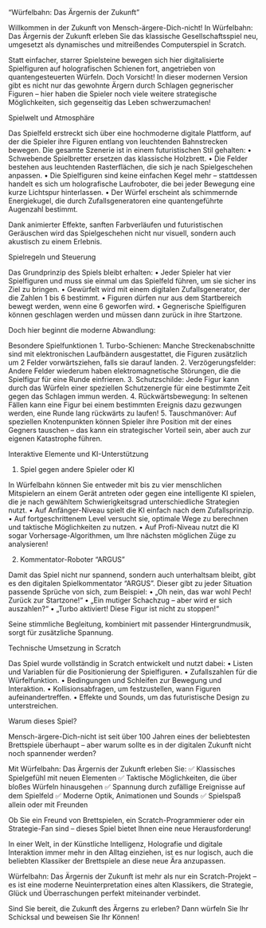 “Würfelbahn: Das Ärgernis der Zukunft”


Willkommen in der Zukunft von Mensch-ärgere-Dich-nicht! In Würfelbahn: Das Ärgernis der Zukunft erleben Sie das klassische Gesellschaftsspiel neu, umgesetzt als dynamisches und mitreißendes Computerspiel in Scratch.

Statt einfacher, starrer Spielsteine bewegen sich hier digitalisierte Spielfiguren auf holografischen Schienen fort, angetrieben von quantengesteuerten Würfeln. Doch Vorsicht! In dieser modernen Version gibt es nicht nur das gewohnte Ärgern durch Schlagen gegnerischer Figuren – hier haben die Spieler noch viele weitere strategische Möglichkeiten, sich gegenseitig das Leben schwerzumachen!

Spielwelt und Atmosphäre

Das Spielfeld erstreckt sich über eine hochmoderne digitale Plattform, auf der die Spieler ihre Figuren entlang von leuchtenden Bahnstrecken bewegen. Die gesamte Szenerie ist in einem futuristischen Stil gehalten:
	•	Schwebende Spielbretter ersetzen das klassische Holzbrett.
	•	Die Felder bestehen aus leuchtenden Rasterflächen, die sich je nach Spielgeschehen anpassen.
	•	Die Spielfiguren sind keine einfachen Kegel mehr – stattdessen handelt es sich um holografische Laufroboter, die bei jeder Bewegung eine kurze Lichtspur hinterlassen.
	•	Der Würfel erscheint als schimmernde Energiekugel, die durch Zufallsgeneratoren eine quantengeführte Augenzahl bestimmt.

Dank animierter Effekte, sanften Farbverläufen und futuristischen Geräuschen wird das Spielgeschehen nicht nur visuell, sondern auch akustisch zu einem Erlebnis.

Spielregeln und Steuerung

Das Grundprinzip des Spiels bleibt erhalten:
	•	Jeder Spieler hat vier Spielfiguren und muss sie einmal um das Spielfeld führen, um sie sicher ins Ziel zu bringen.
	•	Gewürfelt wird mit einem digitalen Zufallsgenerator, der die Zahlen 1 bis 6 bestimmt.
	•	Figuren dürfen nur aus dem Startbereich bewegt werden, wenn eine 6 geworfen wird.
	•	Gegnerische Spielfiguren können geschlagen werden und müssen dann zurück in ihre Startzone.

Doch hier beginnt die moderne Abwandlung:

Besondere Spielfunktionen
	1.	Turbo-Schienen:
Manche Streckenabschnitte sind mit elektronischen Laufbändern ausgestattet, die Figuren zusätzlich um 2 Felder vorwärtsziehen, falls sie darauf landen.
	2.	Verzögerungsfelder:
Andere Felder wiederum haben elektromagnetische Störungen, die die Spielfigur für eine Runde einfrieren.
	3.	Schutzschilde:
Jede Figur kann durch das Würfeln einer speziellen Schutzenergie für eine bestimmte Zeit gegen das Schlagen immun werden.
	4.	Rückwärtsbewegung:
In seltenen Fällen kann eine Figur bei einem bestimmten Ereignis dazu gezwungen werden, eine Runde lang rückwärts zu laufen!
	5.	Tauschmanöver:
Auf speziellen Knotenpunkten können Spieler ihre Position mit der eines Gegners tauschen – das kann ein strategischer Vorteil sein, aber auch zur eigenen Katastrophe führen.

Interaktive Elemente und KI-Unterstützung

1. Spiel gegen andere Spieler oder KI

In Würfelbahn können Sie entweder mit bis zu vier menschlichen Mitspielern an einem Gerät antreten oder gegen eine intelligente KI spielen, die je nach gewähltem Schwierigkeitsgrad unterschiedliche Strategien nutzt.
	•	Auf Anfänger-Niveau spielt die KI einfach nach dem Zufallsprinzip.
	•	Auf fortgeschrittenem Level versucht sie, optimale Wege zu berechnen und taktische Möglichkeiten zu nutzen.
	•	Auf Profi-Niveau nutzt die KI sogar Vorhersage-Algorithmen, um Ihre nächsten möglichen Züge zu analysieren!

2. Kommentator-Roboter “ARGUS”

Damit das Spiel nicht nur spannend, sondern auch unterhaltsam bleibt, gibt es den digitalen Spielkommentator “ARGUS”. Dieser gibt zu jeder Situation passende Sprüche von sich, zum Beispiel:
	•	„Oh nein, das war wohl Pech! Zurück zur Startzone!“
	•	„Ein mutiger Schachzug – aber wird er sich auszahlen?“
	•	„Turbo aktiviert! Diese Figur ist nicht zu stoppen!“

Seine stimmliche Begleitung, kombiniert mit passender Hintergrundmusik, sorgt für zusätzliche Spannung.

Technische Umsetzung in Scratch

Das Spiel wurde vollständig in Scratch entwickelt und nutzt dabei:
	•	Listen und Variablen für die Positionierung der Spielfiguren.
	•	Zufallszahlen für die Würfelfunktion.
	•	Bedingungen und Schleifen zur Bewegung und Interaktion.
	•	Kollisionsabfragen, um festzustellen, wann Figuren aufeinandertreffen.
	•	Effekte und Sounds, um das futuristische Design zu unterstreichen.

Warum dieses Spiel?

Mensch-ärgere-Dich-nicht ist seit über 100 Jahren eines der beliebtesten Brettspiele überhaupt – aber warum sollte es in der digitalen Zukunft nicht noch spannender werden?

Mit Würfelbahn: Das Ärgernis der Zukunft erleben Sie:
✅ Klassisches Spielgefühl mit neuen Elementen
✅ Taktische Möglichkeiten, die über bloßes Würfeln hinausgehen
✅ Spannung durch zufällige Ereignisse auf dem Spielfeld
✅ Moderne Optik, Animationen und Sounds
✅ Spielspaß allein oder mit Freunden

Ob Sie ein Freund von Brettspielen, ein Scratch-Programmierer oder ein Strategie-Fan sind – dieses Spiel bietet Ihnen eine neue Herausforderung!


In einer Welt, in der Künstliche Intelligenz, Holografie und digitale Interaktion immer mehr in den Alltag einziehen, ist es nur logisch, auch die beliebten Klassiker der Brettspiele an diese neue Ära anzupassen.

Würfelbahn: Das Ärgernis der Zukunft ist mehr als nur ein Scratch-Projekt – es ist eine moderne Neuinterpretation eines alten Klassikers, die Strategie, Glück und Überraschungen perfekt miteinander verbindet.

Sind Sie bereit, die Zukunft des Ärgerns zu erleben? Dann würfeln Sie Ihr Schicksal und beweisen Sie Ihr Können! 
